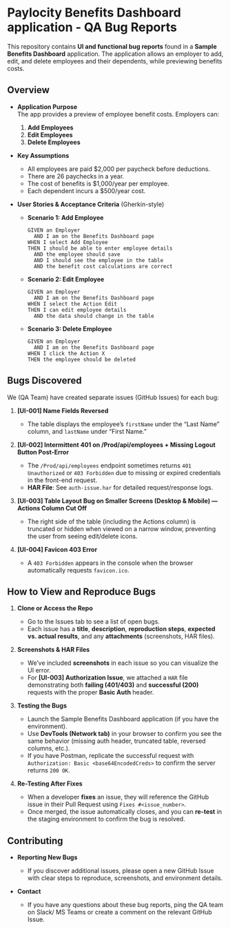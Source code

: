 # Paylocity Benefits Dashboard application - QA Bug Reports

This repository contains **UI and functional bug reports** found in a **Sample Benefits Dashboard** application. The application allows an employer to add, edit, and delete employees and their dependents, while previewing benefits costs.

## Overview

- **Application Purpose**  
  The app provides a preview of employee benefit costs. Employers can:
  1. **Add Employees**  
  2. **Edit Employees**  
  3. **Delete Employees**  

- **Key Assumptions**  
  - All employees are paid \$2,000 per paycheck before deductions.  
  - There are 26 paychecks in a year.  
  - The cost of benefits is \$1,000/year per employee.  
  - Each dependent incurs a \$500/year cost.  

- **User Stories & Acceptance Criteria** (Gherkin-style)  
  - **Scenario 1: Add Employee**  
    ```
    GIVEN an Employer
      AND I am on the Benefits Dashboard page
    WHEN I select Add Employee
    THEN I should be able to enter employee details
      AND the employee should save
      AND I should see the employee in the table
      AND the benefit cost calculations are correct
    ```
  - **Scenario 2: Edit Employee**  
    ```
    GIVEN an Employer
      AND I am on the Benefits Dashboard page
    WHEN I select the Action Edit
    THEN I can edit employee details
      AND the data should change in the table
    ```
  - **Scenario 3: Delete Employee**  
    ```
    GIVEN an Employer
      AND I am on the Benefits Dashboard page
    WHEN I click the Action X
    THEN the employee should be deleted
    ```

## Bugs Discovered

We (QA Team) have created separate issues (GitHub Issues) for each bug:

1. **[UI-001] Name Fields Reversed**  
   - The table displays the employee’s `firstName` under the “Last Name” column, and `lastName` under “First Name.”  

2. **[UI-002] Intermittent 401 on /Prod/api/employees + Missing Logout Button Post-Error**  
   - The `/Prod/api/employees` endpoint sometimes returns `401 Unauthorized` or `403 Forbidden` due to missing or expired credentials in the front-end request.  
   - **HAR File**: See `auth-issue.har` for detailed request/response logs.

3. **[UI-003] Table Layout Bug on Smaller Screens (Desktop & Mobile) — Actions Column Cut Off**  
   - The right side of the table (including the Actions column) is truncated or hidden when viewed on a narrow window, preventing the user from seeing edit/delete icons.

4. **[UI-004] Favicon 403 Error**  
   - A `403 Forbidden` appears in the console when the browser automatically requests `favicon.ico`.


## How to View and Reproduce Bugs

1. **Clone or Access the Repo**  
   - Go to the Issues tab to see a list of open bugs.  
   - Each issue has a **title**, **description**, **reproduction steps**, **expected vs. actual results**, and any **attachments** (screenshots, HAR files).

2. **Screenshots & HAR Files**  
   - We’ve included **screenshots** in each issue so you can visualize the UI error.  
   - For **[UI-003] Authorization Issue**, we attached a `HAR` file demonstrating both **failing (401/403)** and **successful (200)** requests with the proper **Basic Auth** header.

3. **Testing the Bugs**  
   - Launch the Sample Benefits Dashboard application (if you have the environment).  
   - Use **DevTools (Network tab)** in your browser to confirm you see the same behavior (missing auth header, truncated table, reversed columns, etc.).  
   - If you have Postman, replicate the successful request with `Authorization: Basic <base64EncodedCreds>` to confirm the server returns `200 OK`.

4. **Re-Testing After Fixes**  
   - When a developer **fixes** an issue, they will reference the GitHub issue in their Pull Request using `Fixes #<issue_number>`.  
   - Once merged, the issue automatically closes, and you can **re-test** in the staging environment to confirm the bug is resolved.

## Contributing

- **Reporting New Bugs**  
  - If you discover additional issues, please open a new GitHub Issue with clear steps to reproduce, screenshots, and environment details.

- **Contact**  
  - If you have any questions about these bug reports, ping the QA team on Slack/ MS Teams or create a comment on the relevant GitHub Issue.

